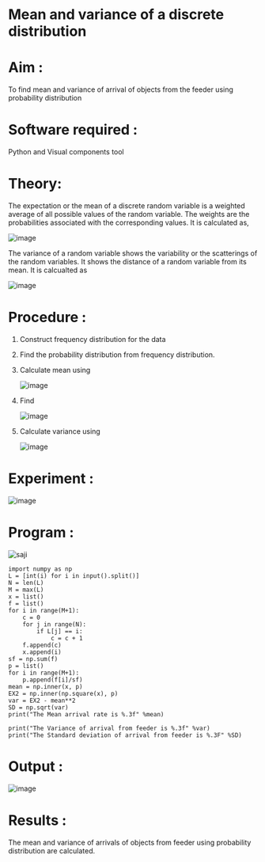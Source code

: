 #  Mean and variance of a discrete  distribution


# Aim : 

To find mean and variance of arrival of objects from the feeder using probability distribution


# Software required :  

Python and Visual components tool

# Theory:

The expectation or the mean of a discrete random variable is a weighted average of all possible
values of the random variable. The weights are the probabilities associated with the corresponding values. 
It is calculated as,

![image](https://user-images.githubusercontent.com/103921593/192938463-e34177f4-f188-48a0-bda2-8f6d1d660ed2.png)

The variance of a random variable shows the variability or the scatterings of the random variables.
It shows the distance of a random variable from its mean. It is calcualted as

![image](https://user-images.githubusercontent.com/103921593/192938695-99fedc01-34d5-4d36-84df-5880e766ed0c.png)


# Procedure :

1. Construct frequency distribution for the data

2. Find the  probability distribution from frequency distribution.

3. Calculate mean using 
   
   ![image](https://user-images.githubusercontent.com/103921593/192940431-03b81777-c54d-4286-b4f4-82dfe7666b4c.png)

4. Find  
   
      ![image](https://user-images.githubusercontent.com/103921593/192940255-2d9dd746-6875-4a6d-877b-6da6cdb96ab1.png)

5.  Calculate variance using 
  
      ![image](https://user-images.githubusercontent.com/103921593/192942852-913550a9-fabe-4a55-b956-0487b18bbd97.png)


# Experiment :

![image](https://user-images.githubusercontent.com/103921593/229993174-5b67e57e-3e01-4ac4-9f83-410a932b22bf.png)

# Program :
![saji](https://github.com/Sajetha13/Mean-and-Variance/assets/138849316/d89c5c6b-3650-4cb8-b01a-9714952a5460)
```
import numpy as np
L = [int(i) for i in input().split()]
N = len(L) 
M = max(L) 
x = list() 
f = list() 
for i in range(M+1):
    c = 0 
    for j in range(N):
        if L[j] == i: 
            c = c + 1 
    f.append(c)
    x.append(i) 
sf = np.sum(f)
p = list()
for i in range(M+1):
    p.append(f[i]/sf)
mean = np.inner(x, p) 
EX2 = np.inner(np.square(x), p) 
var = EX2 - mean**2 
SD = np.sqrt(var)
print("The Mean arrival rate is %.3f" %mean) 

print("The Variance of arrival from feeder is %.3f" %var)
print("The Standard deviation of arrival from feeder is %.3F" %SD)
```




# Output : 
![image](https://github.com/Sajetha13/Mean-and-Variance/assets/138849316/e7f772a8-6ca3-4419-8439-43849fab4240)

# Results :
The mean and variance of arrivals of objects from feeder using probability distribution are calculated.

